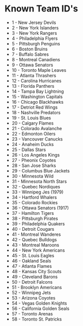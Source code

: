 # Known Team ID's

* 1  - New Jersey Devils
* 2  - New York Islanders
* 3  - New York Rangers
* 4  - Philadelphia Flyers
* 5  - Pittsburgh Penguins
* 6  - Boston Bruins
* 7  - Buffalo Sabres
* 8  - Montreal Canadiens
* 9  - Ottawa Senators
* 10 - Toronto Maple Leaves
* 11 - Atlanta Thrashers
* 12 - Carolina Hurricanes
* 13 - Florida Panthers
* 14 - Tampa Bay Lightning
* 15 - Washington Capitals
* 16 - Chicago Blackhawks
* 17 - Detriot Red Wings
* 18 - Nashville Predators
* 19 - St. Louis Blues
* 20 - Calgary Flames
* 21 - Colorado Avalanche
* 22 - Edmonton Oilers
* 23 - Vancouver Canucks
* 24 - Anaheim Ducks
* 25 - Dallas Stars
* 26 - Los Angeles Kings
* 27 - Pheonix Coyotes
* 28 - San Jose Sharks
* 29 - Columbus Blue Jackets
* 30 - Minnesota Wild
* 31 - Minnesota North Stars
* 32 - Quebec Nordiques
* 33 - Winnipeg Jes (1979)
* 34 - Hartford Whalers
* 35 - Colorado Rockies
* 36 - Ottawa Senators (1917)
* 37 - Hamilton Tigers
* 38 - Pittsburgh Pirates
* 39 - Philadelphia Quakers
* 40 - Detroit Cougars
* 41 - Montreal Wanderes
* 42 - Quebec Bulldogs
* 43 - Montreal Maroons
* 44 - New York Americans
* 45 - St. Louis Eagles
* 46 - Oakland Seals
* 47 - Atlanta Flames
* 48 - Kansas City Scouts
* 49 - Cleveland Barons
* 50 - Detroit Falcons
* 51 - Brooklyn Americans
* 52 - Winnipeg Jets
* 53 - Arizona Coyotes
* 54 - Vegas Golden Knights
* 56 - California Golden Seals
* 57 - Toronto Arenas
* 58 - Toronto St. Patricks